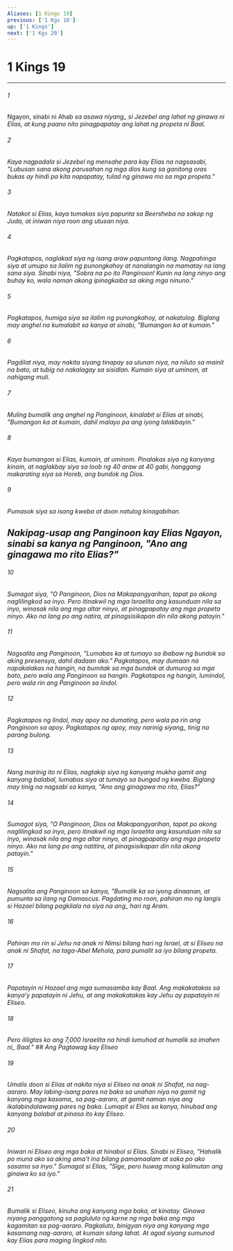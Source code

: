 ```yaml
---
Aliases: [1 Kings 19]
previous: ['1 Kgs 18']
up: ['1 Kings']
next: ['1 Kgs 20']
---
```

# 1 Kings 19

***






















###### 1 










Ngayon, sinabi ni Ahab <i class="trans-change">sa asawa niyang_ si Jezebel ang lahat ng ginawa ni Elias, at kung paano nito pinagpapatay ang lahat ng propeta ni Baal. 





















###### 2 










Kaya nagpadala si Jezebel ng mensahe para kay Elias na nagsasabi, "Lubusan sana akong parusahan ng mga dios kung sa ganitong oras bukas ay hindi pa kita napapatay, tulad ng ginawa mo sa mga propeta." 





















###### 3 










Natakot si Elias, kaya tumakas siya papunta sa Beersheba na sakop ng Juda, at iniwan niya roon ang utusan niya. 





















###### 4 










Pagkatapos, naglakad siya ng isang araw papuntang ilang. Nagpahinga siya at umupo sa ilalim ng punongkahoy at nanalangin na mamatay na lang sana siya. Sinabi niya, "Sobra na po ito Panginoon! Kunin na lang ninyo ang buhay ko, wala naman akong ipinagkaiba sa aking mga ninuno." 





















###### 5 










Pagkatapos, humiga siya sa ilalim ng punongkahoy, at nakatulog. Biglang may anghel na kumalabit sa kanya at sinabi, "Bumangon ka at kumain." 





















###### 6 










Pagdilat niya, may nakita siyang tinapay sa ulunan niya, na niluto sa mainit na bato, at tubig na nakalagay sa sisidlan. Kumain siya at uminom, at nahigang muli. 





















###### 7 










Muling bumalik ang anghel ng Panginoon, kinalabit si Elias at sinabi, "Bumangon ka at kumain, dahil malayo pa ang iyong lalakbayin." 





















###### 8 










Kaya bumangon si Elias, kumain, at uminom. Pinalakas siya ng kanyang kinain, at naglakbay siya sa loob ng 40 araw at 40 gabi, hanggang makarating siya sa Horeb, ang bundok ng Dios. 





















###### 9 










Pumasok siya sa isang kweba at doon natulog kinagabihan.

## Nakipag-usap ang Panginoon kay Elias Ngayon, sinabi sa kanya ng Panginoon, "Ano ang ginagawa mo rito Elias?" 





















###### 10 










Sumagot siya, "O Panginoon, Dios na Makapangyarihan, tapat po akong naglilingkod sa inyo. Pero itinakwil ng mga Israelita ang kasunduan nila sa inyo, winasak nila ang mga altar ninyo, at pinagpapatay ang mga propeta ninyo. Ako na lang po ang natira, at pinagsisikapan din nila akong patayin." 





















###### 11 










Nagsalita ang Panginoon, "Lumabas ka at tumayo sa ibabaw ng bundok sa aking presensya, dahil dadaan ako." Pagkatapos, may dumaan na napakalakas na hangin, na bumitak sa mga bundok at dumurog sa mga bato, pero wala ang Panginoon sa hangin. Pagkatapos ng hangin, lumindol, pero wala rin ang Panginoon sa lindol. 





















###### 12 










Pagkatapos ng lindol, may apoy na dumating, pero wala pa rin ang Panginoon sa apoy. Pagkatapos ng apoy, may <i class="trans-change">narinig siyang_ tinig na parang bulong. 





















###### 13 










Nang marinig ito ni Elias, nagtakip siya ng kanyang mukha gamit ang kanyang balabal, lumabas siya at tumayo sa bungad ng kweba. Biglang may tinig na nagsabi sa kanya, "Ano ang ginagawa mo rito, Elias?" 





















###### 14 










Sumagot siya, "O Panginoon, Dios na Makapangyarihan, tapat po akong naglilingkod sa inyo, pero itinakwil ng mga Israelita ang kasunduan nila sa inyo, winasak nila ang mga altar ninyo, at pinagpapatay ang mga propeta ninyo. Ako na lang po ang natitira, at pinagsisikapan din nila akong patayin." 





















###### 15 










Nagsalita ang Panginoon sa kanya, "Bumalik ka sa iyong dinaanan, at pumunta sa ilang ng Damascus. Pagdating mo roon, pahiran mo ng langis si Hazael bilang <i class="trans-change">pagkilala na siya na ang_ hari ng Aram. 





















###### 16 










Pahiran mo rin si Jehu na anak ni Nimsi bilang hari ng Israel, at si Eliseo na anak ni Shafat, na taga-Abel Mehola, para pumalit sa iyo bilang propeta. 





















###### 17 










Papatayin ni Hazael ang mga sumasamba kay Baal. Ang makakatakas sa kanyaʼy papatayin ni Jehu, at ang makakatakas kay Jehu ay papatayin ni Eliseo. 





















###### 18 










Pero ililigtas ko ang 7,000 Israelita na hindi lumuhod at humalik sa <i class="trans-change">imahen ni_ Baal." ## Ang Pagtawag kay Eliseo 





















###### 19 










Umalis doon si Elias at nakita niya si Eliseo na anak ni Shafat, na nag-aararo. May labing-isang pares na baka sa unahan niya na gamit <i class="trans-change">ng kanyang mga kasama_ sa pag-aararo, at gamit naman niya ang ikalabindalawang pares ng baka. Lumapit si Elias sa kanya, hinubad ang kanyang balabal at pinasa ito kay Eliseo. 





















###### 20 










Iniwan ni Eliseo ang mga baka at hinabol si Elias. Sinabi ni Eliseo, "Hahalik po muna ako sa aking amaʼt ina bilang pamamaalam at saka po ako sasama sa inyo." Sumagot si Elias, "Sige, pero huwag mong kalimutan ang ginawa ko sa iyo." 





















###### 21 










Bumalik si Eliseo, kinuha ang kanyang mga baka, at kinatay. Ginawa niyang panggatong sa pagluluto ng karne ng mga baka ang mga kagamitan sa pag-aararo. Pagkaluto, binigyan niya ang kanyang mga kasamang nag-aararo, at kumain silang lahat. At agad siyang sumunod kay Elias para maging lingkod nito.

